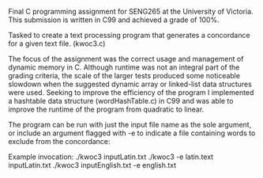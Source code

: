 Final C programming assignment for SENG265 at the University of Victoria.
This submission is written in C99 and achieved a grade of 100%. 

Tasked to create a text processing program that generates a concordance for a given text file. (kwoc3.c)

The focus of the assignment was the correct usage and management of dynamic memory in C. 
Although runtime was not an integral part of the grading criteria, the scale of the larger tests produced some noticeable slowdown when the suggested dynamic array or linked-list data structures were used.
Seeking to improve the efficiency of the program I implemented a hashtable data structure (wordHashTable.c) in C99 and was able to improve the runtime of the program from quadratic to linear.

The program can be run with just the input file name as the sole argument, or include an argument flagged with -e to indicate a file containing words to exclude from the concordance:

Example invocation: 
./kwoc3 inputLatin.txt
./kwoc3 -e latin.text inputLatin.txt
./kwoc3 inputEnglish.txt -e english.txt

